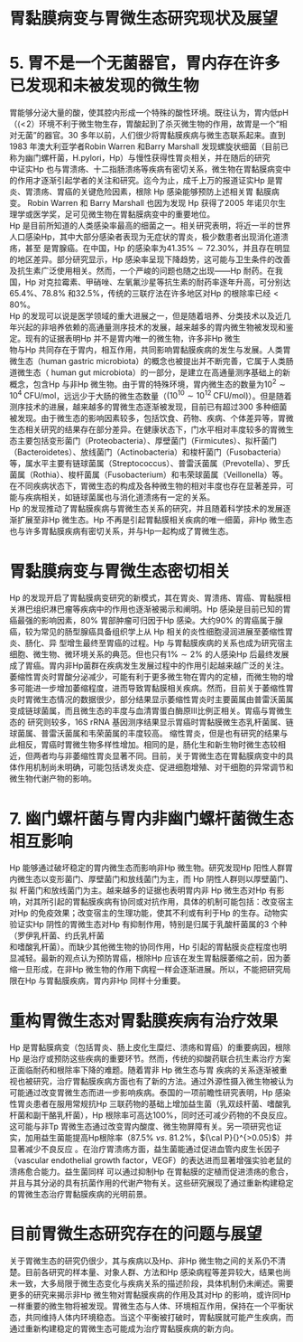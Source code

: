 # 胃黏膜病变与胃微生态研究现状及展望  
# 5. 胃不是一个无菌器官，胃内存在许多已发现和未被发现的微生物  
胃能够分泌大量的酸，使其腔内形成一个特殊的酸性环境。既往认为，胃内低pH（$\langle<\!2$）环境不利于微生物生存，胃酸起到了杀灭微生物的作用，故胃是一个“相对无菌”的器官。30 多年以前，人们很少将胃黏膜疾病与微生态联系起来。直到1983 年澳大利亚学者Robin Warren 和Barry Marshall 发现螺旋状细菌（目前已称为幽门螺杆菌，H.pylori，Hp）与慢性获得性胃炎相关，并在随后的研究  
中证实Hp 也与胃溃疡、十二指肠溃疡等疾病有密切关系，微生物在胃黏膜病变中的作用才逐渐引起学者的关注和研究。迄今为止，成千上万的报道证实Hp 是胃炎、胃溃疡、胃癌的关键危险因素，根除 Hp  感染能够预防上述相关胃 黏膜病变。 Robin Warren  和 Barry Marshall  也因为发现 Hp 获得了2005 年诺贝尔生理学或医学奖，足可见微生物在胃黏膜病变中的重要地位。  
Hp 是目前所知道的人类感染率最高的细菌之一。相关研究表明，将近一半的世界人口感染$\mathrm{Hp}$，其中大部分感染者表现为无症状的胃炎，极少数患者出现消化道溃疡，甚至 是胃腺癌。在中国，Hp 的感染率为$41.35\%\sim72.30\%$，并且存在明显的地区差异。部分研究显示，$\mathrm{Hp}$ 感染率呈现下降趋势，这可能与卫生条件的改善及抗生素广泛使用相关。然而，一个严峻的问题也随之出现——Hp 耐药。在我国，Hp 对克拉霉素、甲硝唑、左氧氟沙星等抗生素的耐药率逐年升高，可分别达$65.4\%$、$78.8\%$ 和$32.5\%$，传统的三联疗法在许多地区对Hp 的根除率已经$<80\%$。  
Hp 的发现可以说是医学领域的重大进展之一，但是随着培养、分类技术以及近几年兴起的非培养依赖的高通量测序技术的发展，越来越多的胃内微生物被发现和鉴定。现有的证据表明Hp 并不是胃内唯一的微生物，许多非Hp 微生  
物与Hp 共同存在于胃内，相互作用，共同影响胃黏膜疾病的发生与发展。人类胃微生态（human gastric microbiota）的概念也被提出并不断完善，它属于人类肠道微生态（ human  gut microbiota）的一部分，是建立在高通量测序基础上的新概念，包含$\mathrm{Hp}$ 与非$\mathrm{Hp}$ 微生物。由于胃的特殊环境，胃内微生态的数量为$10^{2}\sim10^{4}\;\mathrm{CFU/mol}$，远远少于大肠的微生态数量（$(10^{10}\sim10^{12}\;\mathrm{CFU/mol})$）。但是随着测序技术的进展，越来越多的胃微生态逐渐被发现，目前已有超过300 多种细菌被发现。由于微生态的影响因素较多，包括饮食、药物、疾病、个体差异等，胃微生态相关研究的结果存在部分差异。在健康状态下，门水平相对丰度较多的胃微生态主要包括变形菌门（Proteobacteria）、厚壁菌门（Firmicutes）、拟杆菌门（Bacteroidetes）、放线菌门（Actinobacteria）和梭杆菌门（Fusobacteria）等，属水平主要有链球菌属（Streptococcus）、普雷沃菌属（Prevotella）、罗氏菌属（Rothia）、梭杆菌属（Fusobacterium）和韦荣球菌属（Veillonella）等。在不同疾病状态下，胃微生态的构成及各种微生物的相对丰度也存在显著差异，可能与疾病相关，如链球菌属也与消化道溃疡有一定的关系。  
Hp 的发现推动了胃黏膜疾病与胃微生态关系的研究，并且随着科学技术的发展逐渐扩展至非Hp 微生态。Hp 不再是引起胃黏膜相关疾病的唯一细菌，非Hp 微生态也与许多胃黏膜疾病有密切关系，并与Hp一起构成了胃微生态。  
#  胃黏膜病变与胃微生态密切相关  
Hp 的发现开启了胃黏膜病变研究的新模式，其在胃炎、胃溃疡、胃癌、胃黏膜相关淋巴组织淋巴瘤等疾病中的作用也逐渐被揭示和阐明。Hp 感染是目前已知的胃癌最强的影响因素，$80\%$ 胃部肿瘤可归因于Hp 感染。大约$90\%$ 的胃癌属于腺癌，较为常见的肠型腺癌具备组织学上从 Hp  相关的炎性细胞浸润进展至萎缩性胃炎、肠化、异 型增生最终至胃癌的过程。Hp 与胃黏膜疾病的关系也成为研究宿主细胞、微生物、微环境关系的典范。但也只有$1\%\sim2\%$ 的人感染Hp 后最终发展成了胃癌。胃内非Hp菌群在疾病发生发展过程中的作用引起越来越广泛的关注。  
萎缩性胃炎时胃酸分泌减少，可能有利于更多微生物在胃内的定植，而微生物的增多可能进一步增加萎缩程度，进而导致胃黏膜相关疾病。然而，目前关于萎缩性胃炎时胃微生态情况的数据很少，部分结果显示萎缩性胃炎时主要菌属由普雷沃菌属变成链球菌属，而且微生态的丰度与血清胃蛋白酶原ⅠⅡ比例正相关。胃癌与胃微生态的 研究则较多，16S rRNA 基因测序结果显示胃癌时胃黏膜微生态乳杆菌属、链球菌属、普雷沃菌属和韦荣菌属的丰度较高。 缩性胃炎，但是也有研究的结果与此相反，胃癌时胃微生物多样性增加。相同的是，肠化生和新生物时微生态较相近，但两者均与非萎缩性胃炎显著不同。目前，关于胃微生态在胃黏膜病变中的具体作用机制尚未明确，可能包括诱发炎症、促进细胞增殖、对干细胞的异常调节和微生物代谢产物的影响。  
# 7.  幽门螺杆菌与胃内非幽门螺杆菌微生态 相互影响  
Hp 能够通过破坏稳定的胃内微生态而影响非Hp 微生物。研究发现Hp 阳性人群胃内微生态以变形菌门、厚壁菌门和放线菌门为主，而 Hp  阴性人群则以厚壁菌门、拟 杆菌门和放线菌门为主。越来越多的证据也表明胃内非 Hp 微生态对Hp 有影响，对其所引起的胃黏膜疾病有协同或对抗作用，具体的机制可能包括：改变宿主对Hp 的免疫效果；改变宿主的生理功能，使其不利或有利于Hp 的生存。动物实验证实Hp 阴性的胃微生态对Hp 有抑制作用，特别是归属于乳酸杆菌属的3 个种（罗伊乳杆菌、约氏乳杆菌  
和嗜酸乳杆菌）。而缺少其他微生物的协同作用，Hp 引起的胃黏膜炎症程度也明显减轻。最新的观点认为预防胃癌，根除Hp 应该在发生胃黏膜萎缩之前，因为萎缩一旦形成，在非Hp 微生物的作用下病程一样会逐渐进展。所以，不能把研究局限在Hp 与胃黏膜疾病，胃内非Hp 同样十分重要。  
#  重构胃微生态对胃黏膜疾病有治疗效果  
Hp 是胃黏膜病变（包括胃炎、肠上皮化生糜烂、溃疡和胃癌）的重要病因，根除Hp 是治疗或预防这些疾病的重要环节。然而，传统的抑酸药联合抗生素治疗方案正面临耐药和根除率下降的难题。随着胃非 Hp  微生态与胃 疾病的关系逐渐被重视也被研究，治疗胃黏膜疾病方面也有了新的方法。通过外源性摄入微生物被认为可能通过改变胃微生态而进一步影响疾病。泰国的一项前瞻性研究表明，Hp 感染性胃炎患者在服用常规抗Hp 三联药物的基础上增加益生菌（乳双歧杆菌、嗜酸乳杆菌和副干酪乳杆菌），Hp 根除率可高达$100\%$，同时还可减少药物的不良反应。这可能与非$\mathrm{Tp}$ 胃微生态通过改变胃内酸度、微生物屏障有关。另一项研究也证实，加用益生菌能提高Hp根除率（$87.5\%\ \nu s.\ 81.2\%$，${\cal P}{}^{>0.05}$）并显著减少不良反应  。在治疗胃溃疡方面，益生菌能通过促进血管内皮生长因子（vascular endothelial growth factor，VEGF）的表达进而显著增强实验老鼠的溃疡愈合能力。益生菌同样 可以通过抑制Hp 在胃黏膜的定植而促进溃疡的愈合，并且与其分泌的具有抗菌作用的代谢产物有关。这些研究展现了通过重新构建稳定的胃微生态治疗胃黏膜疾病的光明前景。  
#  目前胃微生态研究存在的问题与展望  
关于胃微生态的研究仍很少，其与疾病以及Hp、非Hp 微生物之间的关系仍不清楚。目前各研究的样本量、对象人群、方法和Hp 感染病程等差异较大，结果也尚未一致，大多局限于微生态变化与疾病关系的描述阶段，具体机制仍未阐述。需要更多的研究来揭示非Hp 微生物对胃黏膜疾病的作用及其对Hp 的影响，或许同Hp 一样重要的微生物将被发现。胃微生态与人体、环境相互作用，保持在一个平衡状态，共同维持人体内环境稳态。当这个平衡被打破时，胃黏膜就可能产生疾病，而通过重新构建稳定的胃微生态可能成为治疗胃黏膜疾病的新方向。  
